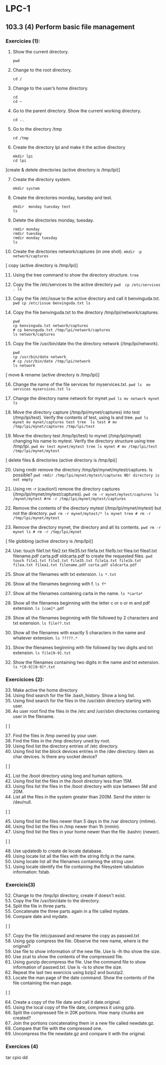 # LPC-1


## 103.3 (4) Perform basic file management


### Exercicies (1):


 1. Show the current directory.
    ```
    pwd
    ```

 2. Change to the root directory.
    ```
    cd /
    ```

 3. Change to the user’s home directory.
    ```
    cd
    cd ~
    ```

 4. Go to the parent directory. Show the current working directory.
    ```
    cd ..
    ```

 5. Go to the directory /tmp
    ```
    cd /tmp
    ```

 6. Create the directory lpi and make it the active directory
    ```
    mkdir lpi
    cd lpi
    ```


[create & detele directories (active directory is /tmp/lpi)]

 7. Create the directory system.
    ```
    mkdir system
    ```

 8. Create the directories monday, tuesday and test.
    ```
    mkdir  monday tuesday test
    ls 
    ```

 9. Delete the directories monday, tuesday.
    ```
    rmdir monday
    rmdir tuesday
    rmdir monday tuesday
    ls
    ```

 10. Create the directories network/captures (in one shot). 
    ```
    mkdir -p network/captures
    ```


[ copy (active directory is /tmp/lpi)]

 11. Using the tree command to show the directory structure.
    ```
    tree
    ```

 12. Copy the file /etc/services to the active directory
    ```
    pwd 
    cp /etc/services .
    ls
    ```

 13. Copy the file /etc/issue to the active directory and call it benvinguda.txt.
    ```
    pwd
    cp /etc/issue benvinguda.txt
    ls
    ```

 14. Copy the file benvinguda.txt to the directory /tmp/lpi/network/captures.
     ```
     pwd
     cp benvinguda.txt network/captures
     # cp benvnguda.txt /tmp/lpi/network/captures
     ls network/captures
     ```

 15. Copy the file /usr/bin/date tho the directory network (/tmp/lpi/network). 
     ```
     pwd
     cp /usr/bin/date network
     # cp /usr/bin/date /tmp/lpi/network
     ls network

     ```

[ move & rename (active directory is /tmp/lpi)]

 16. Change the name of the file services for myservices.txt.
    ```
    pwd
    ls 
    mv services myservices.txt
    ls
    ```

 17. Change the directory name network for mynet
    ```
    pwd
    ls
    mv network mynet
    ls 
    ```

 18. Move the directory capture (/tmp/lpi/mynet/captures) into test (/tmp/lpi/test). Verify the contents of test, using ls and tree.
    ```
    pwd
    ls mynet
    mv mynet/captures test
    tree 
    ls test
    # mv /tmp/lpi/mynet/captures /tmp/lpi/test
    ```

 19. Move the directory test /tmp/lpi/test) to mynet (/tmp/lpi/mynet) changing his name to mytest. Verify the directory structure using tree /tmp/lpi.
    ```
    pwd
    mv test mynet/mytest
    tree
    ls mynet
    # mv /tmp/lpi/test /tmp/lpi/mynet/mytest
    ```


[ delete files & directories (active directory is /tmp/lpi)]

 20. Using rmdir remove the directory /tmp/lpi/mynet/mytest/captures. Is possible?
    ```
    pwd
    rmdir /tmp/lpi/mynet/mytest/captures
    NO! directory is not empty
    ```

 21. Using rm -r (caution!) remove the directory captures (/tmp/lpi/mynet/mytest/captures).
    ```
    pwd
    rm -r mynet/mytest/captures
    ls /mynet/mytest
    #rm -r /tmp/lpi/mynet/mytest/captures
    ```

 22. Remove the contents of the directory mytest (/tmp/lpi/mynet/mytest) but not the directory.
    ```
    pwd
    rm -r mynet/mytest/*
    ls mynet
    tree
    # rm -r /tmp/lpi/mynet/mytest
    ```

 23. Remove the directory mynet, the directory and all its contents.
    ```
    pwd
    rm -r mynet
    ls
    # rm -r /tmp/lpi/mynet
    ```


[ file globbing (active directory is /tmp/lpi)]

 24. Use: touch file1.txt file2.txt file35.txt file1a.txt file1b.txt filea.txt filea1.txt filename.pdf carta.pdf oldcarta.pdf to create the requested files.
    ```
    pwd
    touch file1.txt file2.txt file35.txt file1a.txt file1b.txt filea.txt filea1.txt filename.pdf carta.pdf oldcarta.pdf
    ```

 25. Show all the filenames  with txt extension.
    ```
    ls *.txt
    ```

 26. Show all the filenames beginning with f.
    ```
    ls f*
    ```

 27. Show all the filenames containing carta in the name.
    ```
    ls *carta*
    ```

 28. Show all the filenames beginning with the letter c or o or m and pdf extension.
    ```
    ls [com]*.pdf
    ```

 29. Show all the filenames beginning with file followed by 2 characters and txt extension.
    ```
    ls file??.txt
    ```

 30. Show all the filenames with exactly 5 characters in the name and whatever extension.
    ```
    ls ?????.*
    ```

 31. Show the filenames beginning with file followed by two digits and txt extension.
    ```
    ls file[0-9].txt
    ```

 32. Show the filenames containing two digits in the name and txt extension. 
    ```
    ls *[0-9][0-9]*.txt
    ```


### Exercicices (2):

 33. Make active the home directory
 34. Using find search for the file .bash_history. Show a long list.
 35. Using find search for the files in the /usr/sbin directory starting with user.
 36. As user root find the files in the /etc and /usr/sbin directories containing user in the filename.

[  ]

 37. Find the files in /tmp owned by your user.
 38. Find the files in the /tmp directory uned by root.
 39. Using find list the directory entries of /etc directory.
 40. Using find list the block devices entries in the /dev directory.  Idem as char devices. Is there any socket device?

[  ]

 41. List the /boot directory using long and human options.
 42. Using find list the files in the /boot directory less than 15M.
 43. Using fins list the files in the /boot directory with size between 5M and 20M.
 44. List all the files in the system greater than 200M. Send the stderr to /dev/null.

[  ]

 45. Using find list the files newer than 5 days in the /var directory (mtime).
 46. Using find list the files in /tmp newer than 1h (mmin).
 47. Using find list the files in your home newer than the file .bashrc (newer).

[  ]

 48. Use updatedb to create de locate database.
 49. Using locate list all the files with the string ifcfg in the name.
 50. Using locate list all the filenames containing the string user.
 51. Using locate identify the file containing the filesystem tabulation information: fstab.


### Exercicis(3)

 52. Change to the /tmp/lpi directory, create if doesn't exist.
 53. Copy the file /usr/bin/date to the directory.
 54. Split the file in three parts.
 55. Concatenate the three parts again in a file called mydate.
 56. Compare date and mydate.

[  ]

 57. Copy the file /etc/passwd and rename the copy as passwd.txt
 58. Using gzip compress the file. Observe the new name, where is the original?
 59. Use file to show information of the new file. Use ls -lh tho show the size.
 60. Use zcat to show the contents of the compressed file.
 61. Using gunzip decompress the file. Use the command file to show information of passwd.txt. Use ls -ls to show the size.
 62. Repeat the last two exercicis using  bzip2 and bunzip2.
 63. Locate the man page of the date command. Show the contents of the file containing the man page.

[  ]

 64. Create a copy of the file date and call it date.original.
 65. Using the local copy of the file date, compress it using gzip.
 66. Split the compressed file in 20K portions. How many chunks are created?
 67. Join the portions concatenating them in a new file called newdate.gz.
 68. Compare that file with the compressed one.
 69. Uncompress the file newdate.gz and compare it with the original.


### Exercices (4)

tar
cpio
dd


